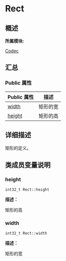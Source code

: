 # Rect


## **概述**

**所属模块:**

[Codec](_codec.md)


## **汇总**


### Public 属性

  | Public&nbsp;属性 | 描述 | 
| -------- | -------- |
| [width](#width) | 矩形的宽 | 
| [height](#height) | 矩形的高 | 


## **详细描述**

矩形的定义。


## **类成员变量说明**


### height

  
```
int32_t Rect::height
```

**描述：**

矩形的高


### width

  
```
int32_t Rect::width
```

**描述：**

矩形的宽
